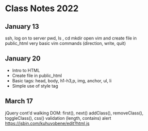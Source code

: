 # Class Notes 2022

## January 13

ssh, log on to server
pwd, ls , cd mkdir
open vim and create file in public_html
very basic vim commands (direction, write, quit)

## January 20

* Intro to HTML
* Create file in public_html
* Basic tags: head, body, h1-h3,p, img, anchor, ul, li
* Simple use of style tag

## March 17

jQuery cont'd
walking DOM: first(), next()
addClass(), removeClass(), toggleClass(), css()
validation (length, contains)
alert
https://jsbin.com/kuhuvobene/edit?html,js

